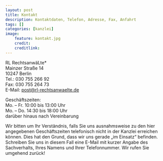 ```yaml
---
layout: post
title: Kontakt
description: Kontaktdaten, Telefon, Adresse, Fax, Anfahrt
tags: []
categories: [kanzlei]
image:
    feature: kontakt.jpg
    credit: 
    creditlink:
---
```

<!-- <script src='https://maps.googleapis.com/maps/api/js?v=3.exp'></script><div style='overflow:hidden;height:300px;width:500px;'><div id='gmap_canvas' style='height:300px;width:500px;'></div><div><small><a href="http://embedgooglemaps.com">google maps karte erstellen</a></small></div><div><small><a href="https://widerrufsbelehrunggenerator.de/">widerrufsbelehrung generator</a></small></div><style>#gmap_canvas img{max-width:none!important;background:none!important}</style></div><script type='text/javascript'>function init_map(){var myOptions = {zoom:16,center:new google.maps.LatLng(52.5123624,13.461422299999981),mapTypeId: google.maps.MapTypeId.ROADMAP};map = new google.maps.Map(document.getElementById('gmap_canvas'), myOptions);marker = new google.maps.Marker({map: map,position: new google.maps.LatLng(52.5123624,13.461422299999981)});infowindow = new google.maps.InfoWindow({content:'<strong>RL RechtsanwäLte*</strong><br>Mainzer Straße 14, 10247 Berlin<br>'});google.maps.event.addListener(marker, 'click', function(){infowindow.open(map,marker);});infowindow.open(map,marker);}google.maps.event.addDomListener(window, 'load', init_map);</script>  -->



RL RechtsanwäLte*  Mainzer Straße 14  10247 Berlin  Tel.: 030 755 266 92  Fax: 030 755 264 73  E-Mail: <post@rl-rechtsanwaelte.de>


Geschäftszeiten:   Mo. – Fr. 10:00 bis 13:00 Uhr  Mo. – Do. 14:30 bis 18:00 Uhr  darüber hinaus nach Vereinbarung
Wir bitten um Ihr Verständnis, falls Sie uns ausnahmsweise zu den hier angegebenen Geschäftszeiten telefonisch nicht in der Kanzlei erreichen können. Dies hat den Grund, dass wir uns gerade „im Einsatz“ befinden. Schreiben Sie uns in diesem Fall eine E-Mail mit kurzer Angabe des Sachverhalts, Ihres Namens und Ihrer Telefonnummer. Wir rufen Sie umgehend zurück!
